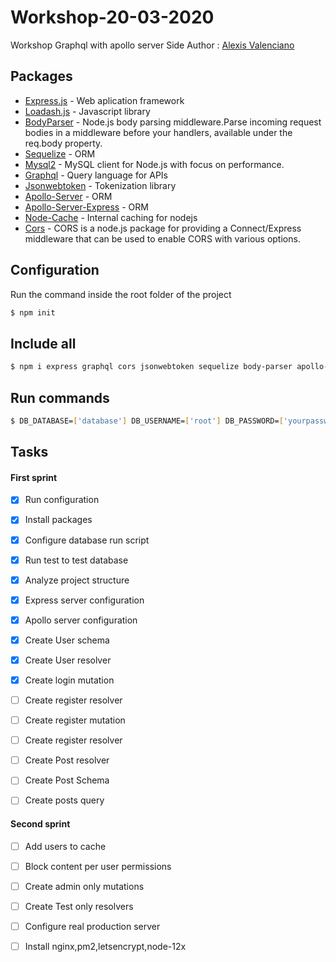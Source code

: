 # Workshop-20-03-2020
Workshop Graphql with apollo server Side
Author : [Alexis Valenciano](https://github.com/allexxis/)
## Packages
* [Express.js](https://expressjs.com/en/4x/api) - Web aplication framework
* [Loadash.js](https://lodash.com/docs) - Javascript library
* [BodyParser](https://github.com/expressjs/body-parser) - Node.js body parsing middleware.Parse incoming request bodies in a middleware before your handlers, available under the req.body property.
* [Sequelize](https://sequelize.org/v5/) - ORM
* [Mysql2](https://www.npmjs.com/package/mysql2) - MySQL client for Node.js with focus on performance. 
* [Graphql](https://graphql.org/learn/) -  Query language for APIs
* [Jsonwebtoken](https://www.npmjs.com/package/jsonwebtoken) - Tokenization library
* [Apollo-Server](https://sequelize.org/v5/) - ORM
* [Apollo-Server-Express](https://sequelize.org/v5/) - ORM
* [Node-Cache](https://www.npmjs.com/package/node-cache) - Internal caching for nodejs
* [Cors](https://www.npmjs.com/package/cors) - CORS is a node.js package for providing a Connect/Express middleware that can be used to enable CORS with various options.


## Configuration
Run the command inside the root folder of the project
```bash
$ npm init
```
## Include all
```bash
$ npm i express graphql cors jsonwebtoken sequelize body-parser apollo-server-express apollo-server node-cache lodash mysql2
```

## Run commands

```bash
$ DB_DATABASE=['database'] DB_USERNAME=['root'] DB_PASSWORD=['yourpassword']  DB_HOST=['localhost'] DB_DIALECT=['mysql'] DB_PORT=['3306'] npm start
```

## Tasks
#### First sprint
* [x] Run configuration  
* [x] Install packages
* [x] Configure database run script
* [x] Run test to test database  
* [x] Analyze project structure  
* [x] Express server configuration
* [x] Apollo server configuration
* [x] Create User schema
* [x] Create User resolver
* [x] Create login mutation
* [ ] Create register resolver
* [ ] Create register mutation
* [ ] Create register resolver
* [ ] Create Post resolver
* [ ] Create Post Schema
* [ ] Create posts query
  

#### Second sprint
* [ ] Add users to cache
* [ ] Block content per user permissions
* [ ] Create admin only mutations
* [ ] Create Test only resolvers
* [ ] Configure real production server
* [ ] Install nginx,pm2,letsencrypt,node-12x
    